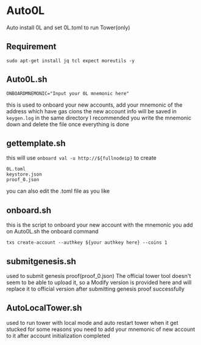 # Auto0L
Auto install 0L and set 0L.toml to run Tower(only)

## Requirement
```
sudo apt-get install jq tcl expect moreutils -y
```

## Auto0L.sh
```
ONBOARDMNEMONIC="Input your 0L mnemonic here"
```
this is used to onboard your new accounts, add your mnemonic of the address which have gas cions
the new account info will be saved in `keygen.log` in the same directory
I recommended you write the mnemonic down and delete the file once everything is done

## gettemplate.sh
this will use `onboard val -u http://${fullnodeip}` to create 
```
0L.toml 
keystore.json
proof_0.json
```
you can also edit the .toml file as you like

## onboard.sh
this is the script to onboard your new account with the mnemonic you add on Auto0L.sh
the onboard command
```
txs create-account --authkey ${your authkey here} --coins 1
```

## submitgenesis.sh
used to submit genesis proof(proof_0.json)
The official tower tool doesn't seem to be able to upload it, so a Modify version is provided here
and will replace it to official version after submitting genesis proof successfully

## AutoLocalTower.sh
used to run tower with local mode and auto restart tower when it get stucked for some reasons
you need to add your mnemonic of new account to it after account initialization completed
